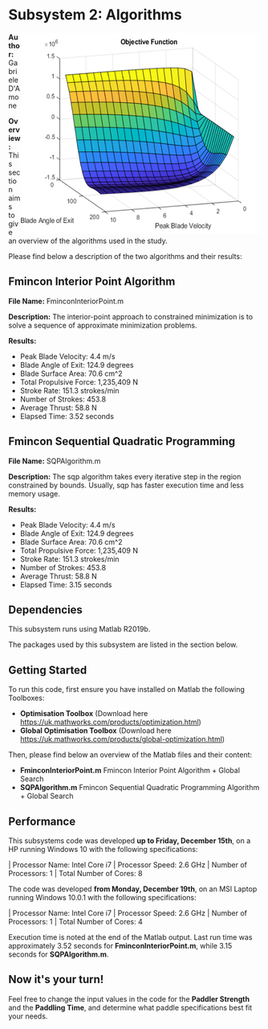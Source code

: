 # Subsystem 2: Algorithms

<img align="right" src="https://github.com/gabrieledamone/DE4-OPT/blob/master/Images/objectivefunction.png" height="400" width="480">

**Author:** Gabriele D'Amone

**Overview:** This section aims to give an overview of the algorithms used in the study. 

Please find below a description of the two algorithms and their results:

## Fmincon Interior Point Algorithm

**File Name:** FminconInteriorPoint.m

**Description:** The interior-point approach to constrained minimization is to solve a sequence of approximate minimization problems.

**Results:** 
- Peak Blade Velocity: 4.4 m/s
- Blade Angle of Exit: 124.9 degrees
- Blade Surface Area: 70.6 cm^2
- Total Propulsive Force: 1,235,409 N
- Stroke Rate:	151.3 strokes/min
- Number of Strokes:	453.8
- Average Thrust:	58.8 N
- Elapsed Time: 3.52 seconds

## Fmincon Sequential Quadratic Programming

**File Name:** SQPAlgorithm.m

**Description:** The sqp algorithm takes every iterative step in the region constrained by bounds. Usually, sqp has faster execution time and less memory usage.

**Results:**
- Peak Blade Velocity: 4.4 m/s
- Blade Angle of Exit: 124.9 degrees
- Blade Surface Area: 70.6 cm^2
- Total Propulsive Force: 1,235,409 N
- Stroke Rate:	151.3 strokes/min
- Number of Strokes:	453.8
- Average Thrust:	58.8 N
- Elapsed Time: 3.15 seconds



## Dependencies

This subsystem runs using Matlab R2019b.

The packages used by this subsystem are listed in the section below.

## Getting Started

To run this code, first ensure you have installed on Matlab the following Toolboxes:

- **Optimisation Toolbox** (Download here https://uk.mathworks.com/products/optimization.html)
- **Global Optimisation Toolbox** (Download here https://uk.mathworks.com/products/global-optimization.html)

Then, please find below an overview of the Matlab files and their content:

- **FminconInteriorPoint.m** Fmincon Interior Point Algorithm + Global Search 
- **SQPAlgorithm.m** Fmincon Sequential Quadratic Programming Algorithm + Global Search


## Performance

This subsystems code was developed **up to Friday, December 15th**, on a HP running Windows 10 with the following specifications:

| Processor Name: Intel Core i7 | Processor Speed: 2.6 GHz | Number of Processors: 1 | Total Number of Cores: 8

The code was developed **from Monday, December 19th**, on an MSI Laptop running Windows 10.0.1 with the following specifications:

| Processor Name: Intel Core i7 | Processor Speed: 2.6 GHz | Number of Processors: 1 | Total Number of Cores: 4

Execution time is noted at the end of the Matlab output. Last run time was approximately 3.52 seconds for **FminconInteriorPoint.m**, while 3.15 seconds for **SQPAlgorithm.m**.

## Now it's your turn!

Feel free to change the input values in the code for the **Paddler Strength** and the **Paddling Time**, and determine what paddle specifications best fit your needs. 

